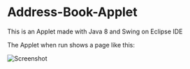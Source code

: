 # Address-Book-Applet
This is an Applet made with Java 8 and Swing on Eclipse IDE

The Applet when run shows a page like this: 


![Screenshot](https://github.com/insane2899/Address-Book-Applet/images/Data.png)

